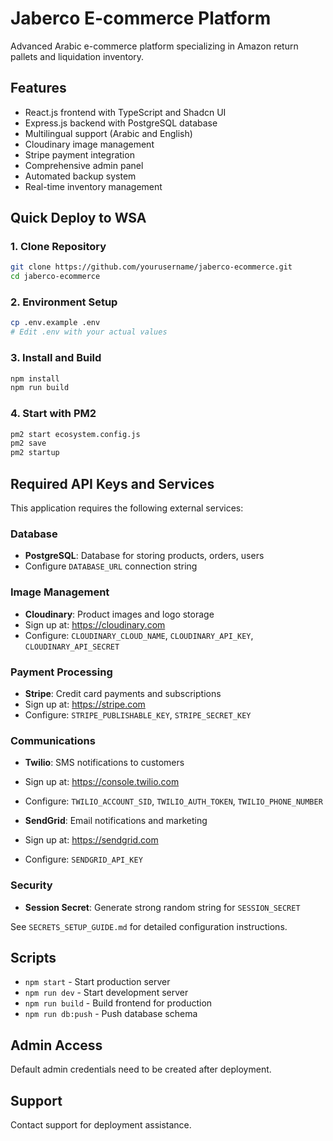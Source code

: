 # Jaberco E-commerce Platform

Advanced Arabic e-commerce platform specializing in Amazon return pallets and liquidation inventory.

## Features

- React.js frontend with TypeScript and Shadcn UI
- Express.js backend with PostgreSQL database
- Multilingual support (Arabic and English)
- Cloudinary image management
- Stripe payment integration
- Comprehensive admin panel
- Automated backup system
- Real-time inventory management

## Quick Deploy to WSA

### 1. Clone Repository
```bash
git clone https://github.com/yourusername/jaberco-ecommerce.git
cd jaberco-ecommerce
```

### 2. Environment Setup
```bash
cp .env.example .env
# Edit .env with your actual values
```

### 3. Install and Build
```bash
npm install
npm run build
```

### 4. Start with PM2
```bash
pm2 start ecosystem.config.js
pm2 save
pm2 startup
```

## Required API Keys and Services

This application requires the following external services:

### Database
- **PostgreSQL**: Database for storing products, orders, users
- Configure `DATABASE_URL` connection string

### Image Management
- **Cloudinary**: Product images and logo storage
- Sign up at: https://cloudinary.com
- Configure: `CLOUDINARY_CLOUD_NAME`, `CLOUDINARY_API_KEY`, `CLOUDINARY_API_SECRET`

### Payment Processing
- **Stripe**: Credit card payments and subscriptions
- Sign up at: https://stripe.com
- Configure: `STRIPE_PUBLISHABLE_KEY`, `STRIPE_SECRET_KEY`

### Communications
- **Twilio**: SMS notifications to customers
- Sign up at: https://console.twilio.com
- Configure: `TWILIO_ACCOUNT_SID`, `TWILIO_AUTH_TOKEN`, `TWILIO_PHONE_NUMBER`

- **SendGrid**: Email notifications and marketing
- Sign up at: https://sendgrid.com
- Configure: `SENDGRID_API_KEY`

### Security
- **Session Secret**: Generate strong random string for `SESSION_SECRET`

See `SECRETS_SETUP_GUIDE.md` for detailed configuration instructions.

## Scripts

- `npm start` - Start production server
- `npm run dev` - Start development server
- `npm run build` - Build frontend for production
- `npm run db:push` - Push database schema

## Admin Access

Default admin credentials need to be created after deployment.

## Support

Contact support for deployment assistance.